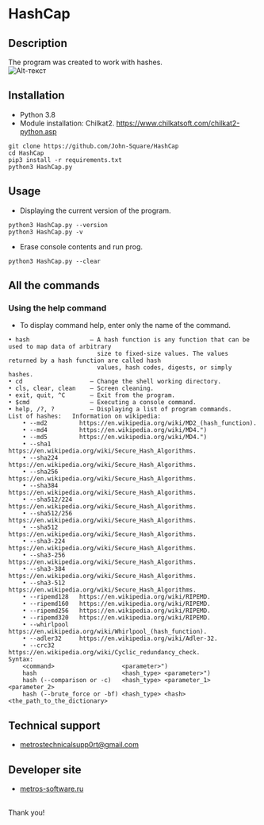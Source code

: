 # HashCap
## Description
The program was created to work with hashes.
<br>
![Alt-текст](https://cdn-icons-png.flaticon.com/128/286/286436.png "Metros Hash Cap")
## Installation
- Python 3.8
- Module installation: Chilkat2.
  https://www.chilkatsoft.com/chilkat2-python.asp
```
git clone https://github.com/John-Square/HashCap
cd HashCap
pip3 install -r requirements.txt
python3 HashCap.py
```
## Usage
- Displaying the current version of the program.
```
python3 HashCap.py --version
python3 HashCap.py -v
```
- Erase console contents and run prog.
```
python3 HashCap.py --clear
```
## All the commands
### Using the help command
- To display command help, enter only the name of the command.
```
• hash                 — A hash function is any function that can be used to map data of arbitrary
                         size to fixed-size values. The values returned by a hash function are called hash
                         values, hash codes, digests, or simply hashes.
• cd                   — Change the shell working directory.
• cls, clear, clean    — Screen cleaning.
• exit, quit, ^C       — Exit from the program.
• $cmd                 — Executing a console command.
• help, /?, ?          — Displaying a list of program commands.
List of hashes:   Information on wikipedia:
    • --md2         https://en.wikipedia.org/wiki/MD2_(hash_function).
    • --md4         https://en.wikipedia.org/wiki/MD4.")
    • --md5         https://en.wikipedia.org/wiki/MD4.")
    • --sha1        https://en.wikipedia.org/wiki/Secure_Hash_Algorithms.
    • --sha224      https://en.wikipedia.org/wiki/Secure_Hash_Algorithms.
    • --sha256      https://en.wikipedia.org/wiki/Secure_Hash_Algorithms.
    • --sha384      https://en.wikipedia.org/wiki/Secure_Hash_Algorithms.
    • --sha512/224  https://en.wikipedia.org/wiki/Secure_Hash_Algorithms.
    • --sha512/256  https://en.wikipedia.org/wiki/Secure_Hash_Algorithms.
    • --sha512      https://en.wikipedia.org/wiki/Secure_Hash_Algorithms.
    • --sha3-224    https://en.wikipedia.org/wiki/Secure_Hash_Algorithms.
    • --sha3-256    https://en.wikipedia.org/wiki/Secure_Hash_Algorithms.
    • --sha3-384    https://en.wikipedia.org/wiki/Secure_Hash_Algorithms.
    • --sha3-512    https://en.wikipedia.org/wiki/Secure_Hash_Algorithms.
    • --ripemd128   https://en.wikipedia.org/wiki/RIPEMD.
    • --ripemd160   https://en.wikipedia.org/wiki/RIPEMD.
    • --ripemd256   https://en.wikipedia.org/wiki/RIPEMD.
    • --ripemd320   https://en.wikipedia.org/wiki/RIPEMD.
    • --whirlpool   https://en.wikipedia.org/wiki/Whirlpool_(hash_function).
    • --adler32     https://en.wikipedia.org/wiki/Adler-32.
    • --crc32       https://en.wikipedia.org/wiki/Cyclic_redundancy_check.
Syntax:
    <command>                   <parameter>")
    hash                        <hash_type> <parameter>")
    hash (--comparison or -c)   <hash_type> <parameter_1> <parameter_2>
    hash (--brute_force or -bf) <hash_type> <hash> <the_path_to_the_dictionary>
```
## Technical support
- metrostechnicalsupp0rt@gmail.com
## Developer site
- [metros-software.ru](http://metros-software.ru)
<br>
Thank you!
